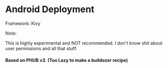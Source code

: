 # Android Deployment


Framework: Kivy


Note: 

This is highly experimental and NOT recommended.  I don't know shit about user permissions and all that stuff.
<br>




#### Based on PHUB v3. (Too Lazy to make a buildozer recipe)